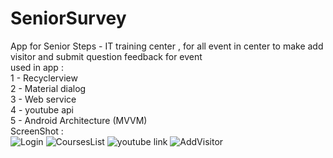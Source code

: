 # SeniorSurvey
App for Senior Steps - IT training center , for all event in center to make add visitor and submit question feedback for event <br/>
used in app : <br />
1 - Recyclerview <br />
2 - Material dialog <br />
3 - Web service <br />
4 - youtube api <br/>
5 - Android Architecture (MVVM) <br/>
ScreenShot : <br/>
![Login](https://user-images.githubusercontent.com/12888482/55634382-b2ff7680-57be-11e9-8598-bca2ce661c2c.jpg)
![CoursesList](https://user-images.githubusercontent.com/12888482/55634401-bbf04800-57be-11e9-98fd-c9a6d91d0e53.jpg)
![youtube link](https://user-images.githubusercontent.com/12888482/55634415-c1e62900-57be-11e9-99ff-6b5f24d34a9c.jpg)
![AddVisitor](https://user-images.githubusercontent.com/12888482/55634427-cb6f9100-57be-11e9-8bbd-93953d517628.jpg)
